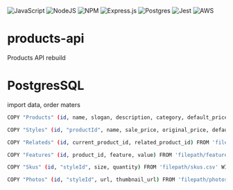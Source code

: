 ![JavaScript](https://img.shields.io/badge/javascript-%23323330.svg?style=for-the-badge&logo=javascript&logoColor=%23F7DF1E)
![NodeJS](https://img.shields.io/badge/node.js-6DA55F?style=for-the-badge&logo=node.js&logoColor=white)
![NPM](https://img.shields.io/badge/NPM-%23000000.svg?style=for-the-badge&logo=npm&logoColor=white)
![Express.js](https://img.shields.io/badge/express.js-%23404d59.svg?style=for-the-badge&logo=express&logoColor=%2361DAFB)
![Postgres](https://img.shields.io/badge/postgres-%23316192.svg?style=for-the-badge&logo=postgresql&logoColor=white)
![Jest](https://img.shields.io/badge/-jest-%23C21325?style=for-the-badge&logo=jest&logoColor=white)
![AWS](https://img.shields.io/badge/AWS-%23FF9900.svg?style=for-the-badge&logo=amazon-aws&logoColor=white)


# products-api
Products API rebuild


# PostgresSQL 
import data, order maters

```sh
COPY "Products" (id, name, slogan, description, category, default_price) FROM 'filepath/product.csv' WITH (delimiter ',' csv header);
```

```sh
COPY "Styles" (id, "productId", name, sale_price, original_price, default_style) FROM 'filepath/styles.csv' WITH (delimiter ',' csv header null 'null');
```

```sh
COPY "Relateds" (id, current_product_id, related_product_id) FROM 'filepath/related.csv' WITH (delimiter ',' csv header);
```

```sh
COPY "Features" (id, product_id, feature, value) FROM 'filepath/features.csv' WITH (delimiter ',' csv header null 'null');
```

```sh
COPY "Skus" (id, "styleId", size, quantity) FROM 'filepath/skus.csv' WITH (delimiter ',' csv header null 'null');
```

```sh
COPY "Photos" (id, "styleId", url, thumbnail_url) FROM 'filepath/photos.csv' WITH (delimiter ',' csv header null 'null');
```


